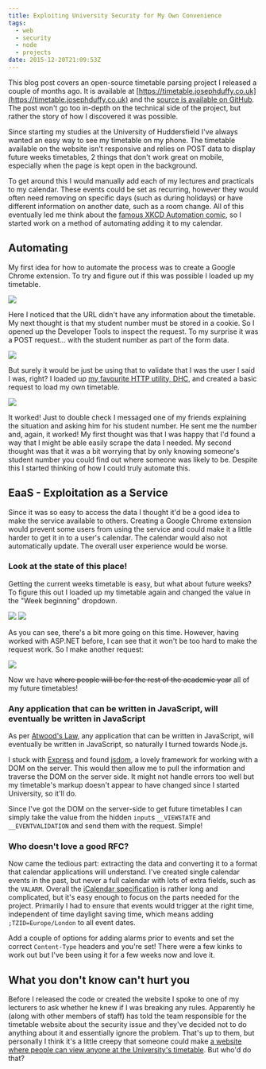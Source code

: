 ```yaml
---
title: Exploiting University Security for My Own Convenience
tags:
  - web
  - security
  - node
  - projects
date: 2015-12-20T21:09:53Z
---
```


This blog post covers an open-source timetable parsing project I released a couple of months ago. It is available at [https://timetable.josephduffy.co.uk](https://timetable.josephduffy.co.uk) and the [source is available on GitHub](https://github.com/JosephDuffy/Timetable-Parser "Timetable Parser source code on GitHub"). The post won't go too in-depth on the technical side of the project, but rather the story of how I discovered it was possible.

Since starting my studies at the University of Huddersfield I've always wanted an easy way to see my timetable on my phone. The timetable available on the website isn't responsive and relies on POST data to display future weeks timetables, 2 things that don't work great on mobile, especially when the page is kept open in the background.

To get around this I would manually add each of my lectures and practicals to my calendar. These events could be set as recurring, however they would often need removing on specific days (such as during holidays) or have different information on another date, such as a room change. All of this eventually led me think about the [famous XKCD Automation comic](https://xkcd.com/1319/), so I started work on a method of automating adding it to my calendar.

<!-- more -->

## Automating

My first idea for how to automate the process was to create a Google Chrome extension. To try and figure out if this was possible I loaded up my timetable.

![](/images/timetable-parser/uniportal-timetable.png)

Here I noticed that the URL didn't have any information about the timetable. My next thought is that my student number must be stored in a cookie. So I opened up the Developer Tools to inspect the request. To my surprise it was a POST request... with the student number as part of the form data.

![](/images/timetable-parser/uniportal-timetable-developer-tools.png)

But surely it would be just be using that to validate that I was the user I said I was, right? I loaded up [my favourite HTTP utility, DHC](https://chrome.google.com/webstore/detail/dhc-resthttp-api-client/aejoelaoggembcahagimdiliamlcdmfm "DHC on the Chrome Web Store"), and created a basic request to load my own timetable.

![](/images/timetable-parser/dhc-first-request.png)

It worked! Just to double check I messaged one of my friends explaining the situation and asking him for his student number. He sent me the number and, again, it worked! My first thought was that I was happy that I'd found a way that I might be able easily scrape the data I needed. My second thought was that it was a bit worrying that by only knowing someone's student number you could find out where someone was likely to be. Despite this I started thinking of how I could truly automate this.

## EaaS - Exploitation as a Service

Since it was so easy to access the data I thought it'd be a good idea to make the service available to others. Creating a Google Chrome extension would prevent some users from using the service and could make it a little harder to get it in to a user's calendar. The calendar would also not automatically update. The overall user experience would be worse.

### Look at the state of this place!

Getting the current weeks timetable is easy, but what about future weeks? To figure this out I loaded up my timetable again and changed the value in the "Week beginning" dropdown.

![](/images/timetable-parser/uniportal-future-timetable.png)
![](/images/timetable-parser/developer-tools-future-timetable.png)

As you can see, there's a bit more going on this time. However, having worked with ASP.NET before, I can see that it won't be too hard to make the request work. So I make another request:

![](/images/timetable-parser/dhc-future-week-request.png)

Now we have ~~where people will be for the rest of the academic year~~ all of my future timetables!

### Any application that can be written in JavaScript, will eventually be written in JavaScript

As per [Atwood's Law](https://blog.codinghorror.com/the-principle-of-least-power/), any application that can be written in JavaScript, will eventually be written in JavaScript, so naturally I turned towards Node.js.

I stuck with [Express](http://expressjs.com/) and found [jsdom](https://github.com/tmpvar/jsdom), a lovely framework for working with a DOM on the server. This would then allow me to pull the information and traverse the DOM on the server side. It might not handle errors too well but my timetable's markup doesn't appear to have changed since I started University, so it'll do.

Since I've got the DOM on the server-side to get future timetables I can simply take the value from the hidden `input`s `__VIEWSTATE` and `__EVENTVALIDATION` and send them with the request. Simple!

### Who doesn't love a good RFC?

Now came the tedious part: extracting the data and converting it to a format that calendar applications will understand. I've created single calendar events in the past, but never a full calendar with lots of extra fields, such as the `VALARM`. Overall the [iCalendar specification](https://tools.ietf.org/html/rfc5545) is rather long and complicated, but it's easy enough to focus on the parts needed for the project. Primarily I had to ensure that events would trigger at the right time, independent of time daylight saving time, which means adding `;TZID=Europe/London` to all event dates.

Add a couple of options for adding alarms prior to events and set the correct `Content-Type` headers and you're set! There were a few kinks to work out but I've been using it for a few weeks now and love it.

## What you don't know can't hurt you

Before I released the code or created the website I spoke to one of my lecturers to ask whether he knew if I was breaking any rules. Apparently he (along with other members of staff) has told the team responsible for the timetable website about the security issue and they've decided not to do anything about it and essentially ignore the problem. That's up to them, but personally I think it's a little creepy that someone could make [a website where people can view anyone at the University's timetable](https://timetable.josephduffy.co.uk). But who'd do that?
